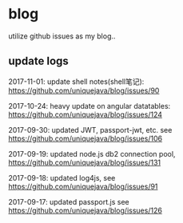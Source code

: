 # blog
utilize github issues as my blog..

## update logs

2017-11-01: update shell notes(shell笔记): https://github.com/uniquejava/blog/issues/90

2017-10-24: heavy update on angular datatables: https://github.com/uniquejava/blog/issues/124

2017-09-30: updated JWT, passport-jwt, etc. see https://github.com/uniquejava/blog/issues/106

2017-09-19: updated node.js db2 connection pool, https://github.com/uniquejava/blog/issues/131

2017-09-18: updated log4js, see https://github.com/uniquejava/blog/issues/91

2017-09-17: updated passport.js see https://github.com/uniquejava/blog/issues/126


